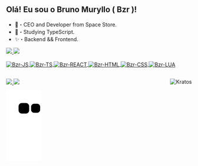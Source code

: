 ## Olá! Eu sou o Bruno Muryllo ( Bzr )!

- 🚀・CEO and Developer from Space Store.
- 🔮・Studying TypeScript.
- ✨・Backend && Frontend.

<div>
  <a href="https://github.com/Bruno-ZRDev">
    <img height="180em" src="https://github-readme-stats.vercel.app/api?username=Bruno-ZRDev&show_icons=true&theme=tokyonight"/>
    <img height="180em" src="https://github-readme-stats.vercel.app/api/top-langs/?username=Bruno-ZRDev&layout=compact&langs_count=16&theme=tokyonight"/>
 </div>
  
 <div style="display: inline_block"><br>
   <img align="center" alt="Bzr-JS" height="30" width="40" src="https://cdn.jsdelivr.net/gh/devicons/devicon/icons/javascript/javascript-original.svg">
   <img align="center" alt="Bzr-TS" height="30" width="40" src="https://cdn.jsdelivr.net/gh/devicons/devicon/icons/typescript/typescript-original.svg">
   <img align="center" alt="Bzr-REACT" height="30" width="40" src="https://cdn.jsdelivr.net/gh/devicons/devicon/icons/react/react-original.svg">
   <img align="center" alt="Bzr-HTML" height="30" width="40" src="https://cdn.jsdelivr.net/gh/devicons/devicon/icons/html5/html5-original.svg">
   <img align="center" alt="Bzr-CSS" height="30" width="40" src="https://cdn.jsdelivr.net/gh/devicons/devicon/icons/css3/css3-original.svg">
   <img align="center" alt="Bzr-LUA" height="30" width="40" src="https://cdn.jsdelivr.net/gh/devicons/devicon/icons/lua/lua-original.svg">
  </div>
  
  ##
  
 <div>
  <a href="https://discord.gg/8EMJK3cyZE" target="_blank"><img src="https://img.shields.io/badge/Discord-7289DA?style=for-the-badge&logo=discord&logoColor=white"   target="_blank"/</a>
    <a href="https://www.youtube.com/channel/UCWMt2NIMJss1qigoszejE_Q" target="_blank"><img src="https://img.shields.io/badge/YouTube-FF0000?style=for-the-badge&logo=youtube&logoColor=white" target="_blank"/</a>
      <img align="right" alt="Kratos" src="https://cdn.discordapp.com/attachments/785035077708939284/930822636626395176/d46lvis-407d8722-3c17-4d02-aa34-d6fcaa559ec3.gif">
 </div>

![Snake animation](https://github.com/Bruno-ZRDev/Bruno-ZRDev/blob/output/github-contribution-grid-snake.svg)
